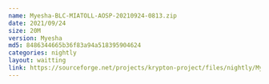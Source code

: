 ```yaml
---
name: Myesha-BLC-MIATOLL-AOSP-20210924-0813.zip
date: 2021/09/24
size: 20M
version: Myesha
md5: 8486344665b36f83a94a518395904624
categories: nightly
layout: waitting
link: https://sourceforge.net/projects/krypton-project/files/nightly/Myesha-BLC-MIATOLL-AOSP-20210924-0813.zip
---
```

